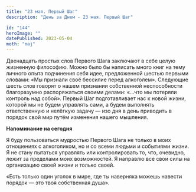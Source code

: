 ```yaml
---
title: "23 мая. Первый Шаг"
description: "День за Днем - 23 мая. Первый Шаг"

id: "144"
heroImage: ""
datePublished: 2023-05-04
moth: "maj"
---
```


Двенадцать простых слов Первого Шага заключают в себе целую жизненную
философию. Можно было бы написать много книг на тему личного опыта подчинения
себя идее, предложенной шестью первыми словами: «Мы признали своё бессилие
перед алкоголем». Следующие шесть слов говорят о нашем признании собственной
неспособности благоразумно распоряжаться своими делами: «…что мы потеряли
контроль над собой». Первый Шаг подготавливает нас к новой жизни, которой мы
не будем управлять сами, а будем выполнять ответственную и нелёгкую задачу —
изо дня в день приводить в порядок свой мир путём изменения нашего мышления.

**Напоминание на сегодня**

Я буду пользоваться мудростью Первого Шага не только в моих отношениях с
алкоголиком, но и со всеми людьми и событиями жизни. Я не стану пытаться
управлять или контролировать то, что, очевидно, лежит за пределами моих
возможностей. Я направлю все свои силы на организацию своей жизни и только
своей.

«Есть только один уголок в мире, где ты наверняка можешь навести порядок — это
твоя собственная душа».

